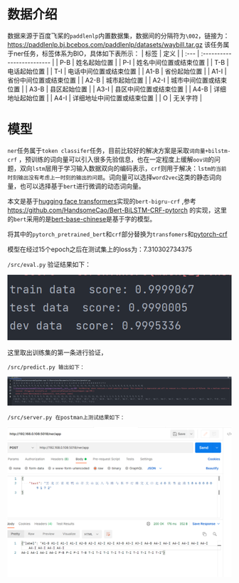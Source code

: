 # 数据介绍

数据来源于百度飞桨的`paddlenlp`内置数据集，数据间的分隔符为`\002`，链接为：https://paddlenlp.bj.bcebos.com/paddlenlp/datasets/waybill.tar.gz
该任务属于ner任务，标签体系为BIO，具体如下表所示：
| 标签 | 定义                       |
| :--- | :------------------------- |
| P-B  | 姓名起始位置               |
| P-I  | 姓名中间位置或结束位置     |
| T-B  | 电话起始位置               |
| T-I  | 电话中间位置或结束位置     |
| A1-B | 省份起始位置               |
| A1-I | 省份中间位置或结束位置     |
| A2-B | 城市起始位置               |
| A2-I | 城市中间位置或结束位置     |
| A3-B | 县区起始位置               |
| A3-I | 县区中间位置或结束位置     |
| A4-B | 详细地址起始位置           |
| A4-I | 详细地址中间位置或结束位置 |
| O    | 无关字符                   |

# 模型

`ner`任务属于`token classifer`任务，目前比较好的解决方案是采取`词向量+bilstm-crf` ，预训练的词向量可以引入很多先验信息，也在一定程度上缓解`oov词`的问题，双向`lstm`层用于学习输入数据双向的编码表示，`crf`则用于解决：`lstm的当前时刻输出没有考虑上一时刻的输出的问题`。词向量可以选择`word2vec`这类的静态词向量，也可以选择基于`bert`进行微调的动态词向量。

本文是基于[hugging face transformers](https://huggingface.co/transformers/training.html)实现的`bert-bigru-crf` ,参考 https://github.com/HandsomeCao/Bert-BiLSTM-CRF-pytorch 的实现，这里的`bert`采用的是[bert-base-chinese](https://huggingface.co/bert-base-chinese)是基于字的模型。

将其中的`pytorch_pretrained_bert`和`crf`部分替换为`transfomers`和[pytorch-crf](zhttps://pytorch-crf.readthedocs.io/en/stable/)

模型在经过15个epoch之后在测试集上的loss为：7.310302734375

`/src/eval.py` 验证结果如下：

![image-20210910002126228](https://github.com/yang-collect/bert-bigru-crf/blob/main/image-20210910002126228.png)

这里取出训练集的第一条进行验证，

`/src/predict.py 输出如下：`

![image-20210909130203363](https://github.com/yang-collect/bert-bigru-crf/blob/main/image-20210910004413986.png)



`/src/server.py 在postman上测试结果如下：`

![image-20210909130428081](https://github.com/yang-collect/bert-bigru-crf/blob/main/image-20210909130428081.png)
